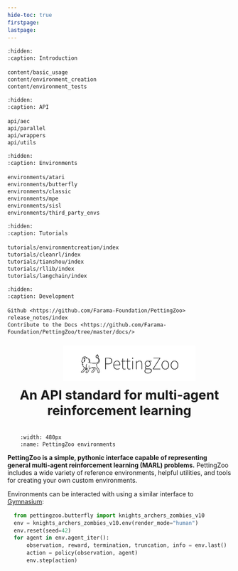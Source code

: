 ```yaml
---
hide-toc: true
firstpage:
lastpage:
---
```


```{toctree}
:hidden:
:caption: Introduction

content/basic_usage
content/environment_creation
content/environment_tests
```

```{toctree}
:hidden:
:caption: API

api/aec
api/parallel
api/wrappers
api/utils
```

```{toctree}
:hidden:
:caption: Environments

environments/atari
environments/butterfly
environments/classic
environments/mpe
environments/sisl
environments/third_party_envs
```

```{toctree}
:hidden:
:caption: Tutorials

tutorials/environmentcreation/index
tutorials/cleanrl/index
tutorials/tianshou/index
tutorials/rllib/index
tutorials/langchain/index
```

```{toctree}
:hidden:
:caption: Development

Github <https://github.com/Farama-Foundation/PettingZoo>
release_notes/index
Contribute to the Docs <https://github.com/Farama-Foundation/PettingZoo/tree/master/docs/>
```
<style>
h2 { 
    padding-top: 10px;
    padding-bottom: 20px;
    font-size: 29px;
    margin: 0;
    overflow: auto;
}
.logo{
  padding-left: 9%;
  vertical-align:bottom;
  padding-bottom: 0;
  padding-top: 10px;
}
@media (min-width: 455px) {
    .header-text{
        text-align: center;
    }
}
@media (max-width: 455px) {
    .header-text{
        text-align: left;
    }
}
</style>


<center>
    <div class="logo">
        <img src="_static/img/pettingzoo-text.png" width="65%" alt="PettingZoo Logo">
    </div>
</center>

<div class="header-text">
    <h2>An API standard for multi-agent reinforcement learning</h2>
</div>

```{figure} _static/img/environments-demo.gif
    :width: 480px
    :name: PettingZoo environments
```

**PettingZoo is a simple, pythonic interface capable of representing general multi-agent reinforcement learning (MARL) problems.**
PettingZoo includes a wide variety of reference environments, helpful utilities, and tools for creating your own custom environments.

Environments can be interacted with using a similar interface to [Gymnasium](https://gymnasium.farama.org):

```python
  from pettingzoo.butterfly import knights_archers_zombies_v10
  env = knights_archers_zombies_v10.env(render_mode="human")
  env.reset(seed=42)
  for agent in env.agent_iter():
      observation, reward, termination, truncation, info = env.last()
      action = policy(observation, agent)
      env.step(action)
```

